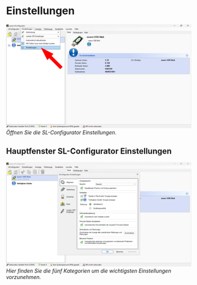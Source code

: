 # Einstellungen
![Einstellungen öffnen](einstellungen-1.png)  
*Öffnen Sie die SL-Configurator Einstellungen.*

## Hauptfenster SL-Configurator Einstellungen

![Einstellungen öffnen](einstellungen-2.png)  
*Hier finden Sie die fünf Kategorien um die wichtigsten Einstellungen vorzunehmen.*
